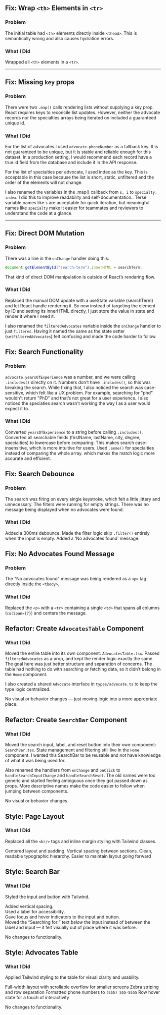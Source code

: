 ## Fix: Wrap `<th>` Elements in `<tr>`

### Problem
The initial table had `<th>` elements directly inside `<thead>`. This is semantically wrong and also causes hydration errors.

### What I Did
Wrapped all `<th>` elements in a `<tr>`.

---

## Fix: Missing `key` props
### Problem
There were two `.map()` calls rendering lists without supplying a key prop. React requires keys to reconcile list updates. However, neither the advocate records nor the specialties arrays being iterated on included a guaranteed unique id.

### What I Did
For the list of advocates I used `advocate.phoneNumber` as a fallback key. It is not guaranteed to be unique, but it is stable and reliable enough for this dataset. In a production setting, I would recommend each record have a true id field from the database and include it in the API response.


For the list of specialties per advocate, I used index as the key. This is acceptable in this case because the list is short, static, unfiltered and the order of the elements will not change.

I also renamed the variables in the .map() callback from `s, i` to `specialty, index`.
I did this to improve readability and self-documentation..
Terse variable names like `s` are acceptable for quick iteration, but meaningful names like `specialty` make it easier for teammates and reviewers to understand the code at a glance.

---
## Fix: Direct DOM Mutation

### Problem  
There was a line in the `onChange` handler doing this:

```ts
document.getElementById("search-term").innerHTML = searchTerm;
```
That kind of direct DOM manipulation is outside of React’s rendering flow.

### What I Did
Replaced the manual DOM update with a useState variable (searchTerm) and let React handle rendering it. So now instead of targeting the element by ID and setting its innerHTML directly, I just store the value in state and render it where I need it.

I also renamed the `filteredAdvocates` variable inside the `onChange` handler to just `filtered`. Having it named the same as the state setter (`setFilteredAdvocates`) felt confusing and made the code harder to follow.

## Fix: Search Functionality

### Problem  
`advocate.yearsOfExperience` was a number, and we were calling `.includes()` directly on it. Numbers don't have `.includes()`, so this was breaking the search.
While fixing that, I also noticed the search was case-sensitive, which felt like a UX problem. For example, searching for "phd" wouldn't return "PhD" and that’s not great for a user experience.
I also noticed the speciaties search wasn't working the way I as a user would expect it to.

### What I Did  
Converted `yearsOfExperience` to a string before calling `.includes()`.
Converted all searchable fields (firstName, lastName, city, degree, specialties) to lowercase before comparing. This makes search case-insensitive, which is more intuitive for users.
Used `.some()` for specialties instead of comparing the whole array. which makes the match logic more accurate and efficient.

## Fix: Search Debounce

### Problem  
The search was firing on every single keystroke, which felt a little jittery and unnecessary. 
The filters were running for empty strings.
There was no message being displayed when no advocates were found.

### What I Did  
Added a 300ms debounce.
Made the filter logic skip `.filter()` entirely when the input is empty.
Added a 'No advocates found' message. 

## Fix: No Advocates Found Message

### Problem  
The "No advocates found" message was being rendered as a `<p>` tag directly inside the `<tbody>`. 

### What I Did  
Replaced the `<p>` with a `<tr>` containing a single `<td>` that spans all columns (`colSpan={7}`) and centers the message.

## Refactor: Create `AdvocatesTable` Component

### What I Did  
Moved the entire table into its own component: `AdvocatesTable.tsx`. Passed `filteredAdvocates` as a prop, and kept the render logic exactly the same. The goal here was just better structure and separation of concerns. The table had nothing to do with searching or fetching data, so it didn’t belong in the `Home` component.

I also created a shared `Advocate` interface in `types/advocate.ts` to keep the type logic centralized.

No visual or behavior changes — just moving logic into a more appropriate place.

## Refactor: Create `SearchBar` Component

### What I Did  
Moved the search input, label, and reset button into their own component: `SearchBar.tsx`. State management and filtering still live in the `Home` component. I wanted this SearchBar to be reusable and not have knowledge of what it was being used for.

Also renamed the handlers from `onChange` and `onClick` to `handleSearchInputChange` and `handleSearchReset`. The old names were too generic and started feeling ambiguous once they got passed down as props. More descriptive names make the code easier to follow when jumping between components.

No visual or behavior changes.

## Style: Page Layout

### What I Did  
Replaced all the `<br/>` tags and inline margin styling with Tailwind classes.

Centered layout and padding.
Vertical spacing between sections.
Clean, readable typographic hierarchy.
Easier to maintain layout going forward

## Style: Search Bar

### What I Did  
Styled the input and button with Tailwind.

Added vertical spacing.  
Used a label for accessibility.  
Gave focus and hover indicators to the input and button.  
Moved the “Searching for:” text *below* the input instead of between the label and input — it felt visually out of place where it was before.

No changes to functionality.

## Style: Advocates Table

### What I Did  
Applied Tailwind styling to the table for visual clarity and usability.

Full-width layout with scrollable overflow for smaller screens
Zebra striping and row separation
Formatted phone numbers to `(555) 555-5555`
Row hover state for a touch of interactivity

No changes to functionality.
